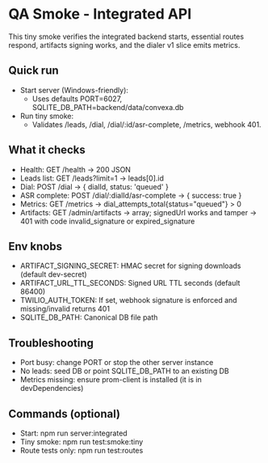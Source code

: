 # QA Smoke - Integrated API

This tiny smoke verifies the integrated backend starts, essential routes respond, artifacts signing works, and the dialer v1 slice emits metrics.

## Quick run

- Start server (Windows-friendly):
  - Uses defaults PORT=6027, SQLITE_DB_PATH=backend/data/convexa.db
- Run tiny smoke:
  - Validates /leads, /dial, /dial/:id/asr-complete, /metrics, webhook 401.

## What it checks

- Health: GET /health → 200 JSON
- Leads list: GET /leads?limit=1 → leads[0].id
- Dial: POST /dial → { dialId, status: 'queued' }
- ASR complete: POST /dial/:dialId/asr-complete → { success: true }
- Metrics: GET /metrics → dial_attempts_total{status="queued"} > 0
- Artifacts: GET /admin/artifacts → array; signedUrl works and tamper → 401 with code invalid_signature or expired_signature

## Env knobs

- ARTIFACT_SIGNING_SECRET: HMAC secret for signing downloads (default dev-secret)
- ARTIFACT_URL_TTL_SECONDS: Signed URL TTL seconds (default 86400)
- TWILIO_AUTH_TOKEN: If set, webhook signature is enforced and missing/invalid returns 401
- SQLITE_DB_PATH: Canonical DB file path

## Troubleshooting

- Port busy: change PORT or stop the other server instance
- No leads: seed DB or point SQLITE_DB_PATH to an existing DB
- Metrics missing: ensure prom-client is installed (it is in devDependencies)

## Commands (optional)

- Start: npm run server:integrated
- Tiny smoke: npm run test:smoke:tiny
- Route tests only: npm run test:routes